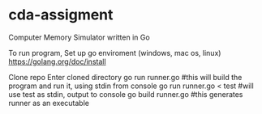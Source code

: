 # cda-assigment
Computer Memory Simulator written in Go

To run program, Set up go enviroment (windows, mac os, linux) 
https://golang.org/doc/install 

Clone repo 
Enter cloned directory
go run runner.go #this will build the program and run it, using stdin from console
go run runner.go < test #will use test as stdin, output to console 
go build runner.go #this generates runner as an executable
